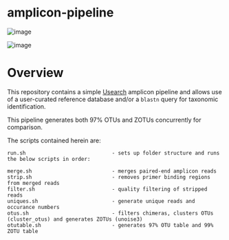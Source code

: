 # amplicon-pipeline

![image](https://user-images.githubusercontent.com/69192049/170900440-2450f153-b4f8-41ec-acb8-57c4236aacd6.png) 

![image](https://user-images.githubusercontent.com/69192049/170900515-15534e55-0ca7-4b4d-aa84-35b0beb43fec.png)



# Overview 

This repository contains a simple  [Usearch](https://drive5.com/usearch/new5.html) amplicon pipeline and allows use of a user-curated reference database and/or a `blastn` query for taxonomic identification. 

This pipeline generates both 97% OTUs and ZOTUs concurrently for comparison. 

The scripts contained herein are:

``` 
run.sh                            - sets up folder structure and runs the below scripts in order:

merge.sh                          - merges paired-end amplicon reads
strip.sh                          - removes primer binding regions from merged reads
filter.sh                         - quality filtering of stripped reads 
uniques.sh                        - generate unique reads and occurance numbers
otus.sh                           - filters chimeras, clusters OTUs (cluster_otus) and generates ZOTUs (unoise3)
otutable.sh                       - generates 97% OTU table and 99% ZOTU table

                                   
